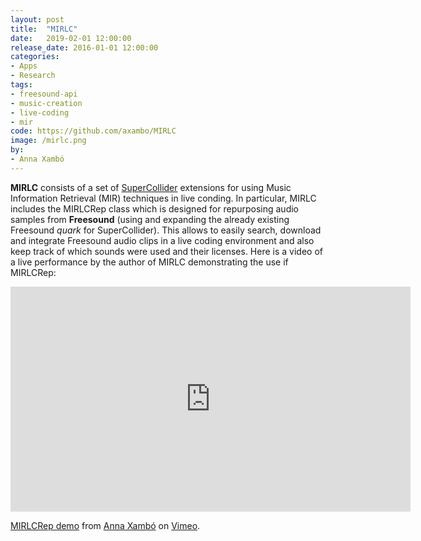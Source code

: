 ```yaml
---
layout: post
title:  "MIRLC"
date:   2019-02-01 12:00:00
release_date: 2016-01-01 12:00:00
categories: 
- Apps
- Research
tags: 
- freesound-api
- music-creation
- live-coding
- mir
code: https://github.com/axambo/MIRLC
image: /mirlc.png
by: 
- Anna Xambó
---
```


**MIRLC** consists of a set of [SuperCollider](https://supercollider.github.io) extensions for using Music Information Retrieval (MIR) techniques in live conding. In particular, MIRLC includes the MIRLCRep class which is designed for repurposing audio samples from **Freesound** (using and expanding the already existing Freesound *quark* for SuperCollider). This allows to easily search, download and integrate Freesound audio clips in a live coding environment and also keep track of which sounds were used and their licenses. Here is a video of a live performance by the author of MIRLC demonstrating the use if MIRLCRep:

<iframe src="https://player.vimeo.com/video/249968326" width="640" height="360" frameborder="0" webkitallowfullscreen mozallowfullscreen allowfullscreen></iframe>
<p><a href="https://vimeo.com/249968326">MIRLCRep demo</a> from <a href="https://vimeo.com/user15175243">Anna Xamb&oacute;</a> on <a href="https://vimeo.com">Vimeo</a>.</p>
